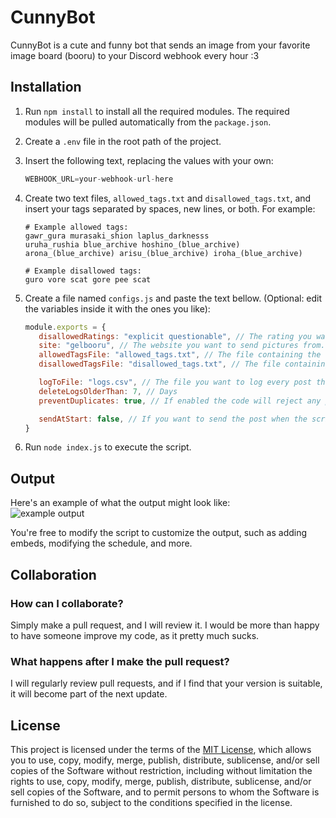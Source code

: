 # CunnyBot

CunnyBot is a cute and funny bot that sends an image from your favorite image board (booru) to your Discord webhook every hour :3

## Installation

1. Run `npm install` to install all the required modules. The required modules will be pulled automatically from the `package.json`.
2. Create a `.env` file in the root path of the project.
3. Insert the following text, replacing the values with your own:
   ```python
   WEBHOOK_URL=your-webhook-url-here
   ```
4. Create two text files, `allowed_tags.txt` and `disallowed_tags.txt`, and insert your tags separated by spaces, new lines, or both. For example:

   ```
   # Example allowed tags:
   gawr_gura murasaki_shion laplus_darknesss
   uruha_rushia blue_archive hoshino_(blue_archive)
   arona_(blue_archive) arisu_(blue_archive) iroha_(blue_archive)

   # Example disallowed tags:
   guro vore scat gore pee scat
   ```

5. Create a file named `configs.js` and paste the text bellow. (Optional: edit the variables inside it with the ones you like):

   ```javascript
   module.exports = {
      disallowedRatings: "explicit questionable", // The rating you want to exclude. "General" rating is used by Gelbooru to define the SFW posts, but other boorus might use the "safe" rating instead.
      site: "gelbooru", // The website you want to send pictures from.
      allowedTagsFile: "allowed_tags.txt", // The file containing the tags you want to include in the search. The code will pick a random tag instead of using all the tags at once.
      disallowedTagsFile: "disallowed_tags.txt", // The file containing the tags you want to exclude from all the searches.

      logToFile: "logs.csv", // The file you want to log every post that was sent. Use "logToFile: false" if you don't want to log it.
      deleteLogsOlderThan: 7, // Days
      preventDuplicates: true, // If enabled the code will reject any posts that already had been sent and will try sending another post (notice: the logging must be enabled for this feature to work)

      sendAtStart: false, // If you want to send the post when the script starts and then every hour at minute zero (true) or only every hour at minute zero (false).
   }
   ```

6. Run `node index.js` to execute the script.

## Output

Here's an example of what the output might look like: <br>
![example output](https://cdn.discordapp.com/attachments/759466522312704000/1084357219614728202/image.png)

You're free to modify the script to customize the output, such as adding embeds, modifying the schedule, and more.

## Collaboration

### How can I collaborate?

Simply make a pull request, and I will review it. I would be more than happy to have someone improve my code, as it pretty much sucks.

### What happens after I make the pull request?

I will regularly review pull requests, and if I find that your version is suitable, it will become part of the next update.

## License

This project is licensed under the terms of the [MIT License](https://github.com/SkyeUwU/CunnyBot/blob/master/LICENSE), which allows you to use, copy, modify, merge, publish, distribute, sublicense, and/or sell copies of the Software without restriction, including without limitation the rights to use, copy, modify, merge, publish, distribute, sublicense, and/or sell copies of the Software, and to permit persons to whom the Software is furnished to do so, subject to the conditions specified in the license.